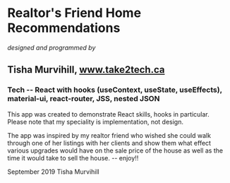 # Realtor's Friend Home Recommendations

<i> designed and programmed by </i> 
## Tisha Murvihill, www.take2tech.ca

### Tech -- React with hooks (useContext, useState, useEffects), material-ui, react-router, JSS, nested JSON 

This app was created to demonstrate React skills, hooks in particular. Please note that my speciality is implementation, not design. 

The app was inspired by my realtor friend who wished she could walk through one of her listings with her clients and show them what effect various upgrades would have on the sale price of the house as well as the time it would take to sell the house. -- enjoy!!

September 2019 Tisha Murvihill